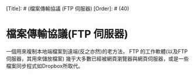[Title]: # (檔案傳輸協議 (FTP 伺服器)
[Order]: # (40)

# 檔案傳輸協議(FTP 伺服器)

一個用來複制本地端檔案到遠端(反之亦然)的老方法， FTP 的工作軟體(以及FTP 伺服器，其用來儲放檔案) 幾乎大多數已經被網頁瀏覽器與網頁伺服器，或是一些檔案同步程式如Dropbox所取代。